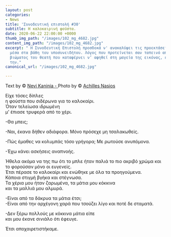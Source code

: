 ```yaml
---
layout: post
categories:
- News
title: 'Συνοδευτική επιστολή #30'
subtitle: Η καλοκαιρινή φούστα.
date: 2020-06-22 22:00:00 +0000
thumb_img_path: "/images/102_mg_4682.jpg"
content_img_path: "/images/102_mg_4682.jpg"
excerpt: " Η Συνοδευτική Επιστολή προσδοκά ν' ανακαλύψει τις προεκτάσεις της εικόνας
  μέσα στα βάθη του υποσυνειδήτου. Λόγος που προτείνεται σαν ταπεινό απαύγασμα του
  βιώματος του θεατή που καταφέρνει ν’ αφηθεί στη μαγεία της εικόνας, επαναδημιουργώντας
  την."
canonical_url: "/images/102_mg_4682.jpg"

---
```

Text by © <a href="https://www.facebook.com/nevi.kaninia" target="blank">Nevi Kaninia - </a>Photo by © <a href="https://anikon.org/" target="blank">Achilles Nasios</a>

Είχε τόσες δίπλες  
η φούστα που σιδέρωνα για το καλοκαίρι.  
Όταν τελείωσα ιδρωμένη  
μ' έπιασε τρυφερά από το χέρι.

\-Θα μπεις;

\-Ναι, έκανα δήθεν αδιάφορα. Μόνο πρόσεχε μη τσαλακωθείς.

\-Πώς έμαθες να κολυμπάς τόσο γρήγορα; Με ρωτούσε ανυπόμονα.

\-Έχω κάνει ασκήσεις αναπνοής.  

Ήθελα ακόμα να της πω ότι το μπλε ήταν παλιά το πιο ακριβό χρώμα και το φορούσαν μόνο οι ευγενείς.  
Έτσι πέρασε το καλοκαίρι και ενώθηκε με όλα τα προηγούμενα.  
Κάποια στιγμή βγήκα και στέγνωσα.  
Τα χέρια μου ήταν ζαρωμένα, τα μάτια μου κόκκινα  
και τα μαλλιά μου αλμυρά.

\-Είναι από τα δάκρυα τα μάτια έτσι;  
\-Είναι από την αρχέγονη χαρά που τσούζει λίγο και ποτέ δε σταματά.

\-Δεν ξέρω πολλούς με κόκκινα μάτια είπε  
και μου έκανε σινιάλο ότι έφευγε.

Έτσι αποχαιρετιστήκαμε.